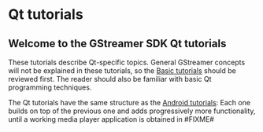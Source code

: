 # Qt tutorials

## Welcome to the GStreamer SDK Qt tutorials

These tutorials describe Qt-specific topics. General GStreamer concepts
will not be explained in these tutorials, so the [Basic
tutorials](tutorials/basic/index.md) should
be reviewed first. The reader should also be familiar with basic Qt
programming techniques.

The Qt tutorials have the same structure as the [Android
tutorials](tutorials/android/index.md): Each one builds on top of the
previous one and adds progressively more functionality, until a working
media player application is obtained in \#FIXME\#

